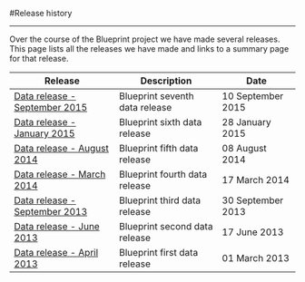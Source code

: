 #Release history
***
Over the course of the Blueprint project we have made several releases. This page lists all the releases we have made and links to a summary page for that release.

<div class="table-responsive">
<table summary="BLUEPRINT releases" class="table table-striped">
	<thead>
	  <tr>
	    <th>Release</th>
	     <th>Description</th>
	    <th>Date</th>
	  </tr>
	</thead>
	<tbody>
	  <tr>
	    <td><a href=#/md/release_history/20150910_release>Data release - September 2015</td>
	    <td>Blueprint seventh data release</td>
	    <td>10 September 2015</td>
	  </tr>
	  <tr>
	    <td><a href=#/md/release_history/20150128_release>Data release - January 2015</td>
	    <td>Blueprint sixth data release</td>
	    <td>28 January 2015</td>
	  </tr>
	  <tr>
	    <td><a href=#/md/release_history/20140811_release>Data release - August 2014</td>
	    <td>Blueprint fifth data release</td>
	    <td>08 August 2014</td>
	  </tr>
	   <tr>
	    <td><a href=#/md/release_history/20140811_release>Data release -  March 2014</td>
	    <td>Blueprint fourth data release</td>
	    <td>17 March 2014</td>
	  </tr>
	  <tr>
	    <td><a href=#/md/release_history/20130930_release>Data release -  September 2013</td>
	    <td>Blueprint third data release</td>
	    <td>30 September 2013</td>
	  </tr>
	  <tr>
	    <td><a href=#/md/release_history/20130617_release>Data release -  June 2013</td>
	    <td>Blueprint second data release</td>
	    <td>17 June 2013</td>
	  </tr>
	  <tr>
	    <td><a href=#/md/release_history/20130301_release>Data release -  April 2013</td>
	    <td>Blueprint first data release</td>
	    <td>01 March 2013</td>
	  </tr>
	</tbody>
</table> 
</div>

